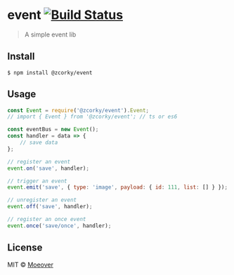 # event [![Build Status](https://travis-ci.org/zcorky/event.svg?branch=master)](https://travis-ci.org/zcorky/event)

> A simple event lib

## Install

```
$ npm install @zcorky/event
```


## Usage

```js
const Event = require('@zcorky/event').Event;
// import { Event } from '@zcorky/event'; // ts or es6

const eventBus = new Event();
const handler = data => {
	// save data
};

// register an event
event.on('save', handler);

// trigger an event
event.emit('save', { type: 'image', payload: { id: 111, list: [] } });

// unregister an event
event.off('save', handler);

// register an once event
event.once('save/once', handler);
```

## License

MIT © [Moeover](https://moeover.com)